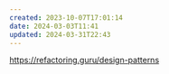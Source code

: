 ```yaml
---
created: 2023-10-07T17:01:14
date: 2024-03-03T11:41
updated: 2024-03-31T22:43
---
```

https://refactoring.guru/design-patterns